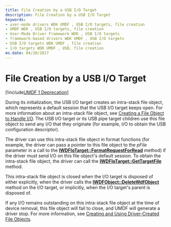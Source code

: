 ```yaml
---
title: File Creation by a USB I/O Target
description: File Creation by a USB I/O Target
keywords:
- user-mode drivers WDK UMDF , USB I/O targets, file creation
- UMDF WDK , USB I/O targets, file creation
- User-Mode Driver Framework WDK , USB I/O targets
- framework-based drivers WDK UMDF , USB I/O targets
- USB I/O targets WDK UMDF , file creation
- I/O targets WDK UMDF , USB, file creation
ms.date: 04/20/2017
---
```


# File Creation by a USB I/O Target


[!include[UMDF 1 Deprecation](../includes/umdf-1-deprecation.md)]

During its initialization, the USB I/O target creates an intra-stack file object, which represents a default session that the USB I/O target keeps open. For more information about an intra-stack file object, see [Creating a File Object to Handle I/O](creating-a-file-object-to-handle-i-o.md). The USB I/O target or its USB pipe target children use this file object to send any I/O that they originate (for example, I/O to obtain the USB configuration descriptor).

The driver can use this intra-stack file object in format functions (for example, the driver can pass a pointer to this file object to the *pFile* parameter in a call to the [**IWDFIoTarget::FormatRequestForRead**](/windows-hardware/drivers/ddi/wudfddi/nf-wudfddi-iwdfiotarget-formatrequestforread) method) if the driver must send I/O on this file object's default session. To obtain the intra-stack file object, the driver can call the [**IWDFIoTarget::GetTargetFile**](/windows-hardware/drivers/ddi/wudfddi/nf-wudfddi-iwdfiotarget-gettargetfile) method.

This intra-stack file object is closed when the I/O target is disposed of either explicitly, when the driver calls the [**IWDFObject::DeleteWdfObject**](/windows-hardware/drivers/ddi/wudfddi/nf-wudfddi-iwdfobject-deletewdfobject) method on the I/O target, or implicitly, when the I/O target's parent is disposed of.

If any I/O remains outstanding on this intra-stack file object at the time of device removal, this file object will fail to close, and UMDF will generate a driver stop. For more information, see [Creating and Using Driver-Created File Objects](creating-and-using-driver-created-file-objects.md).

 

